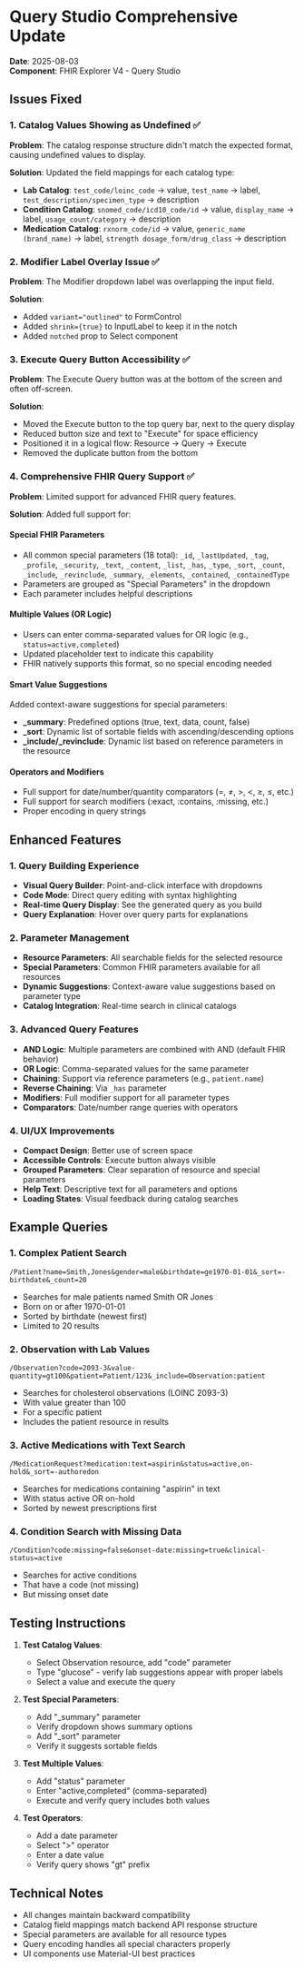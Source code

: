 # Query Studio Comprehensive Update

**Date**: 2025-08-03  
**Component**: FHIR Explorer V4 - Query Studio

## Issues Fixed

### 1. Catalog Values Showing as Undefined ✅
**Problem**: The catalog response structure didn't match the expected format, causing undefined values to display.

**Solution**: Updated the field mappings for each catalog type:
- **Lab Catalog**: `test_code/loinc_code` → value, `test_name` → label, `test_description/specimen_type` → description
- **Condition Catalog**: `snomed_code/icd10_code/id` → value, `display_name` → label, `usage_count/category` → description  
- **Medication Catalog**: `rxnorm_code/id` → value, `generic_name (brand_name)` → label, `strength dosage_form/drug_class` → description

### 2. Modifier Label Overlay Issue ✅
**Problem**: The Modifier dropdown label was overlapping the input field.

**Solution**: 
- Added `variant="outlined"` to FormControl
- Added `shrink={true}` to InputLabel to keep it in the notch
- Added `notched` prop to Select component

### 3. Execute Query Button Accessibility ✅
**Problem**: The Execute Query button was at the bottom of the screen and often off-screen.

**Solution**: 
- Moved the Execute button to the top query bar, next to the query display
- Reduced button size and text to "Execute" for space efficiency
- Positioned it in a logical flow: Resource → Query → Execute
- Removed the duplicate button from the bottom

### 4. Comprehensive FHIR Query Support ✅
**Problem**: Limited support for advanced FHIR query features.

**Solution**: Added full support for:

#### Special FHIR Parameters
- All common special parameters (18 total): `_id`, `_lastUpdated`, `_tag`, `_profile`, `_security`, `_text`, `_content`, `_list`, `_has`, `_type`, `_sort`, `_count`, `_include`, `_revinclude`, `_summary`, `_elements`, `_contained`, `_containedType`
- Parameters are grouped as "Special Parameters" in the dropdown
- Each parameter includes helpful descriptions

#### Multiple Values (OR Logic)
- Users can enter comma-separated values for OR logic (e.g., `status=active,completed`)
- Updated placeholder text to indicate this capability
- FHIR natively supports this format, so no special encoding needed

#### Smart Value Suggestions
Added context-aware suggestions for special parameters:
- **_summary**: Predefined options (true, text, data, count, false)
- **_sort**: Dynamic list of sortable fields with ascending/descending options
- **_include/_revinclude**: Dynamic list based on reference parameters in the resource

#### Operators and Modifiers
- Full support for date/number/quantity comparators (=, ≠, >, <, ≥, ≤, etc.)
- Full support for search modifiers (:exact, :contains, :missing, etc.)
- Proper encoding in query strings

## Enhanced Features

### 1. Query Building Experience
- **Visual Query Builder**: Point-and-click interface with dropdowns
- **Code Mode**: Direct query editing with syntax highlighting
- **Real-time Query Display**: See the generated query as you build
- **Query Explanation**: Hover over query parts for explanations

### 2. Parameter Management
- **Resource Parameters**: All searchable fields for the selected resource
- **Special Parameters**: Common FHIR parameters available for all resources
- **Dynamic Suggestions**: Context-aware value suggestions based on parameter type
- **Catalog Integration**: Real-time search in clinical catalogs

### 3. Advanced Query Features
- **AND Logic**: Multiple parameters are combined with AND (default FHIR behavior)
- **OR Logic**: Comma-separated values for the same parameter
- **Chaining**: Support via reference parameters (e.g., `patient.name`)
- **Reverse Chaining**: Via `_has` parameter
- **Modifiers**: Full modifier support for all parameter types
- **Comparators**: Date/number range queries with operators

### 4. UI/UX Improvements
- **Compact Design**: Better use of screen space
- **Accessible Controls**: Execute button always visible
- **Grouped Parameters**: Clear separation of resource and special parameters
- **Help Text**: Descriptive text for all parameters and options
- **Loading States**: Visual feedback during catalog searches

## Example Queries

### 1. Complex Patient Search
```
/Patient?name=Smith,Jones&gender=male&birthdate=ge1970-01-01&_sort=-birthdate&_count=20
```
- Searches for male patients named Smith OR Jones
- Born on or after 1970-01-01
- Sorted by birthdate (newest first)
- Limited to 20 results

### 2. Observation with Lab Values
```
/Observation?code=2093-3&value-quantity=gt100&patient=Patient/123&_include=Observation:patient
```
- Searches for cholesterol observations (LOINC 2093-3)
- With value greater than 100
- For a specific patient
- Includes the patient resource in results

### 3. Active Medications with Text Search
```
/MedicationRequest?medication:text=aspirin&status=active,on-hold&_sort=-authoredon
```
- Searches for medications containing "aspirin" in text
- With status active OR on-hold
- Sorted by newest prescriptions first

### 4. Condition Search with Missing Data
```
/Condition?code:missing=false&onset-date:missing=true&clinical-status=active
```
- Searches for active conditions
- That have a code (not missing)
- But missing onset date

## Testing Instructions

1. **Test Catalog Values**:
   - Select Observation resource, add "code" parameter
   - Type "glucose" - verify lab suggestions appear with proper labels
   - Select a value and execute the query

2. **Test Special Parameters**:
   - Add "_summary" parameter
   - Verify dropdown shows summary options
   - Add "_sort" parameter
   - Verify it suggests sortable fields

3. **Test Multiple Values**:
   - Add "status" parameter
   - Enter "active,completed" (comma-separated)
   - Execute and verify query includes both values

4. **Test Operators**:
   - Add a date parameter
   - Select ">" operator
   - Enter a date value
   - Verify query shows "gt" prefix

## Technical Notes

- All changes maintain backward compatibility
- Catalog field mappings match backend API response structure
- Special parameters are available for all resource types
- Query encoding handles all special characters properly
- UI components use Material-UI best practices